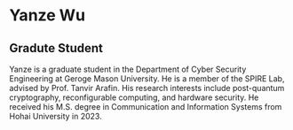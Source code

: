 # Yanze Wu
## Gradute Student

Yanze is a graduate student in the Department of Cyber Security Engineering at Geroge Mason University. He is a member of the SPIRE Lab, advised by Prof. Tanvir Arafin. His research interests include post-quantum cryptography, reconfigurable computing, and hardware security. He received his M.S. degree in Communication and Information Systems from Hohai University in 2023.